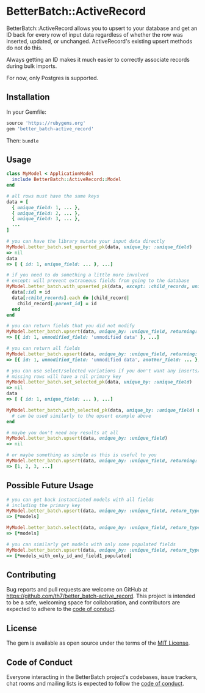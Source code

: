 # BetterBatch::ActiveRecord

BetterBatch::ActiveRecord allows you to upsert to your database and get an ID back for every row of input data regardless of whether the row was inserted, updated, or unchanged. ActiveRecord's existing upsert methods do not do this.

Always getting an ID makes it much easier to correctly associate records during bulk imports.

For now, only Postgres is supported.

## Installation

In your Gemfile:
```ruby
source 'https://rubygems.org'
gem 'better_batch-active_record'
```
Then:
`bundle`

## Usage

```ruby
class MyModel < ApplicationModel
  include BetterBatch::ActiveRecord::Model
end

# all rows must have the same keys
data = [
  { unique_field: 1, ... },
  { unique_field: 2, ... },
  { unique_field: 3, ... },
  ...
]

# you can have the library mutate your input data directly
MyModel.better_batch.set_upserted_pk(data, unique_by: :unique_field)
=> nil
data
=> [ { id: 1, unique_field: ... }, ...]

# if you need to do something a little more involved
# except: will prevent extraneous fields from going to the database
MyModel.better_batch.with_upserted_pk(data, except: :child_records, unique_by: :unique_field) do |data, pk|
  data[:id] = id
  data[:child_records].each do |child_record|
    child_record[:parent_id] = id
  end
end

# you can return fields that you did not modify
MyModel.better_batch.upsert(data, unique_by: :unique_field, returning: [:id, :unmodified_field])
=> [{ id: 1, unmodified_field: 'unmodified data' }, ...]

# you can return all fields
MyModel.better_batch.upsert(data, unique_by: :unique_field, returning: '*')
=> [{ id: 1, unmodified_field: 'unmodified data', another_field: ... }, ...]

# you can use select/selected variations if you don't want any inserts/updates
# missing rows will have a nil primary key
MyModel.better_batch.set_selected_pk(data, unique_by: :unique_field)
=> nil
data
=> [ { id: 1, unique_field: ... }, ...]

MyModel.better_batch.with_selected_pk(data, unique_by: :unique_field) do |data, pk|
  # can be used similarly to the upsert example above
end

# maybe you don't need any results at all
MyModel.better_batch.upsert(data, unique_by: :unique_field)
=> nil

# or maybe something as simple as this is useful to you
MyModel.better_batch.upsert(data, unique_by: :unique_field, returning: :id)
=> [1, 2, 3, ...]
```

## Possible Future Usage

```ruby
# you can get back instantiated models with all fields
# including the primary key
MyModel.better_batch.upsert(data, unique_by: :unique_field, return_type: :model)
=> [*models]

MyModel.better_batch.select(data, unique_by: :unique_field, return_type: :model)
=> [*models]

# you can similarly get models with only some populated fields
MyModel.better_batch.upsert(data, unique_by: :unique_field, return_type: :model, returning: [:id, :field1])
=> [*models_with_only_id_and_field1_populated]

```

## Contributing

Bug reports and pull requests are welcome on GitHub at https://github.com/th7/better_batch-active_record. This project is intended to be a safe, welcoming space for collaboration, and contributors are expected to adhere to the [code of conduct](https://github.com/th7/better_batch-active_record/blob/master/CODE_OF_CONDUCT.md).

## License

The gem is available as open source under the terms of the [MIT License](https://opensource.org/licenses/MIT).

## Code of Conduct

Everyone interacting in the BetterBatch project's codebases, issue trackers, chat rooms and mailing lists is expected to follow the [code of conduct](https://github.com/th7/better_batch-active_record/blob/master/CODE_OF_CONDUCT.md).
